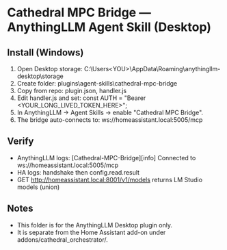 # Cathedral MPC Bridge — AnythingLLM Agent Skill (Desktop)

## Install (Windows)
1) Open Desktop storage:
   C:\Users\<YOU>\AppData\Roaming\anythingllm-desktop\storage
2) Create folder:
   plugins\agent-skills\cathedral-mpc-bridge
3) Copy from repo:
   plugin.json, handler.js
4) Edit handler.js and set:
   const AUTH = "Bearer <YOUR_LONG_LIVED_TOKEN_HERE>";
5) In AnythingLLM → Agent Skills → enable "Cathedral MPC Bridge".
6) The bridge auto-connects to: ws://homeassistant.local:5005/mcp

## Verify
- AnythingLLM logs: [Cathedral-MPC-Bridge][info] Connected to ws://homeassistant.local:5005/mcp
- HA logs: handshake then config.read.result
- GET http://homeassistant.local:8001/v1/models returns LM Studio models (union)

## Notes
- This folder is for the AnythingLLM Desktop plugin only.
- It is separate from the Home Assistant add-on under addons/cathedral_orchestrator/.
